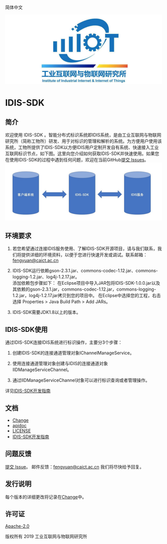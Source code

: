 简体中文

![Alt text](./docs/iiit.jpg)



#                                  IDIS-SDK

## 简介

欢迎使用 IDIS-SDK 。智能分布式标识系统即IDIS系统，是由工业互联网与物联网研究所（简称工物所）研发、用于对标识的管理和解析的系统。为方便用户使用该系统，工物所提供了IDIS-SDK以方便IDIS用户定制开发自有系统、快速接入工业互联网标识节点，如下图。这里向您介绍如何获取IDIS-SDK并快速使用。如果您在使用IDIS-SDK的过程中遇到任何问题，欢迎在当前GitHub[提交 Issues](https://github.com/caict-developer/IDIS-SDK/issues/new)。
![Alt text](./docs/relations.jpg)


## 环境要求

1. 若您希望通过连接IDIS服务使用、了解IDIS-SDK开源项目，请与我们联系，我们将提供详细的环境资料，以便于您进行快速开发或调试。联系邮箱：fengyuan@caict.ac.cn

2. IDIS-SDK运行依赖gson-2.3.1.jar、commons-codec-1.12.jar、commons-logging-1.2.jar、log4j-1.2.17.jar。  
   添加依赖包步骤如下：
    在Eclipse项目中导入JAR包将IDIS-SDK-1.0.0.jar以及其依赖的gson-2.3.1.jar，commons-codec-1.12.jar，commons-logging-1.2.jar，log4j-1.2.17.jar拷贝到您的项目中。
    在Eclipse中选择您的工程，右击选择 Properties > Java Build Path > Add JARs。

3. IDIS-SDK需要JDK1.8以上的版本。
##  IDIS-SDK使用
通过IDIS-SDK连接IDIS系统进行标识操作，主要分3个步骤：

1. 创建IDIS-SDK的连接通道管理对象IChannelManageService。

2. 使用连接通道管理对象创建与IDIS的连接通道对象IIDManageServiceChannel。

3. 通过IIDManageServiceChannel对象可以进行标识查询或者管理操作。

  详见[IDIS-SDK开发指南](./docs/IDIS-SDK开发指南.md)

## 文档

- [Change](./docs/Change.md)
- [apidoc](./docs/apidoc.md)
- [LICENSE](./LICENSE)
- [IDIS-SDK开发指南](./docs/IDIS-SDK开发指南.md)

## 问题反馈

[提交 Issue](https://github.com/caict-developer/IDIS-SDK/issues/new)。
邮件反馈：fengyuan@caict.ac.cn
我们将尽快给予回复。

## 发行说明

每个版本的详细更改将记录在[Change](./docs/Change.md)中。

## 许可证

[Apache-2.0](http://www.apache.org/licenses/LICENSE-2.0)

版权所有 2019 工业互联网与物联网研究所

